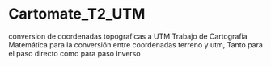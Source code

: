 # Cartomate_T2_UTM
conversion de coordenadas topograficas a UTM
Trabajo de Cartografia Matemática para la conversión entre coordenadas terreno y utm, Tanto para el paso directo como para paso inverso
